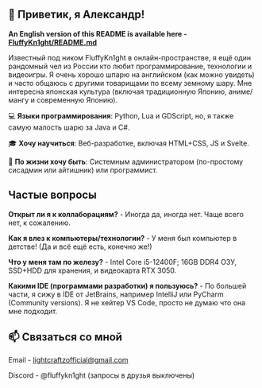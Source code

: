 ## 🦊 Приветик, я Александр!

**An English version of this README is available here - [FluffyKn1ght/README.md](https://github.com/FluffyKn1ght/FluffyKn1ght/blob/main/README.md)**

Известный под ником FluffyKn1ght в онлайн-пространстве, я ещё один рандомный чел из России кто любит программирование, технологии и видеоигры. 
Я очень хорошо шпарю на английском (как можно увидеть) и часто общаюсь с другими товарищами по всему земному шару.
Мне интересна японская культура (включая традиционную Японию, аниме/мангу и современную Японию).

💻 **Языки программирования**: Python, Lua и GDScript, но, я также самую малость шарю за Java и C#.

🎓 **Хочу научиться**: Веб-разработке, включая HTML+CSS, JS и Svelte.

💫 **По жизни хочу быть**: Системным администратором (по-простому сисадмин или айтишник) или программист.

## Частые вопросы
**Открыт ли я к коллаборациям?** - Иногда да, иногда нет. Чаще всего нет, к сожалению.

**Как я влез к компьютеры/технологии?** - У меня был компьютер в детстве! (Да и всё ещё есть, конечно же!)

**Что у меня там по железу?** - Intel Core i5-12400F; 16GB DDR4 ОЗУ, SSD+HDD для хранения, и видеокарта RTX 3050.

**Какими IDE (программами разработки) я пользуюсь?** - По большей части, я сижу в IDE от JetBrains, например IntelliJ или PyCharm (Community versions). Я не хейтер VS Code, просто не думаю что она мне подходит.

## 📫 Связаться со мной
Email - lightcraftzofficial@gmail.com

Discord - @fluffykn1ght (запросы в друзья выключены)
